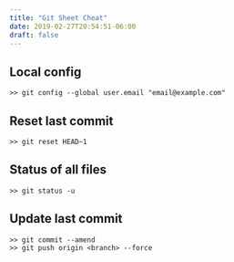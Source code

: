 ```yaml
---
title: "Git Sheet Cheat"
date: 2019-02-27T20:54:51-06:00
draft: false
---
```


## Local config
```
>> git config --global user.email "email@example.com"
```

## Reset last commit
```
>> git reset HEAD~1
```

## Status of all files
```
>> git status -u
```

## Update last commit
```
>> git commit --amend
>> git push origin <branch> --force
```
